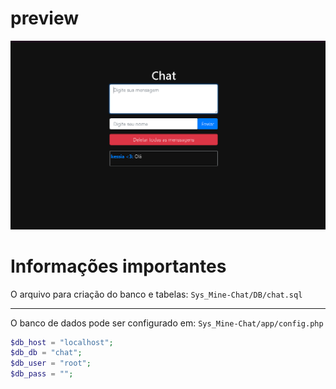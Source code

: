 # preview

<img src="https://raw.githubusercontent.com/joaocoutod/Sys_Mine-Chat/main/lib/img/info.png" alt="info">

# Informações importantes

O arquivo para criação do banco e tabelas: `Sys_Mine-Chat/DB/chat.sql`

<hr> 

O banco de dados pode ser configurado em: `Sys_Mine-Chat/app/config.php`

```php
$db_host = "localhost";
$db_db = "chat";
$db_user = "root";
$db_pass = "";
```


